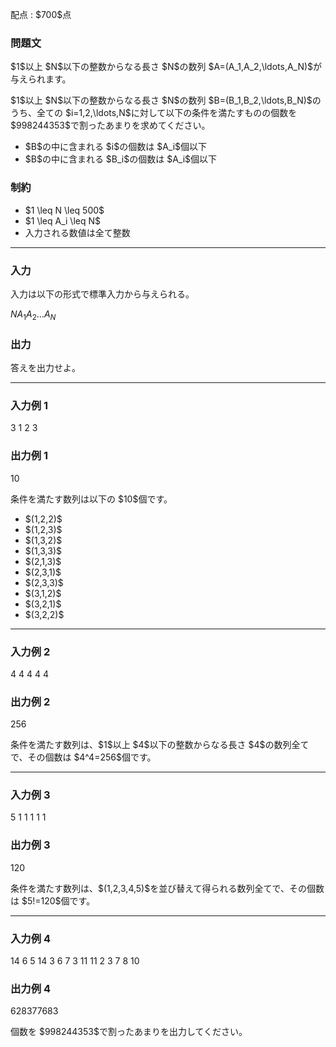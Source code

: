 
<div>

<span>

<span>

<p>
配点 : $700$点
</p>

<div>

<section>

### **問題文**

<p>
$1$以上 $N$以下の整数からなる長さ $N$の数列 $A=(A_1,A_2,\ldots,A_N)$が与えられます。
</p>

<p>
$1$以上 $N$以下の整数からなる長さ $N$の数列 $B=(B_1,B_2,\ldots,B_N)$のうち、全ての $i=1,2,\ldots,N$に対して以下の条件を満たすものの個数を $998244353$で割ったあまりを求めてください。
</p>

<ul>

<li>
$B$の中に含まれる $i$の個数は $A_i$個以下
</li>

<li>
$B$の中に含まれる $B_i$の個数は $A_i$個以下
</li>

</ul>

</section>

</div>

<div>

<section>

### **制約**

<ul>

<li>
$1 \leq N  \leq 500$
</li>

<li>
$1 \leq A_i  \leq N$
</li>

<li>
入力される数値は全て整数
</li>

</ul>

</section>

</div>

---

<div>

<div>

<section>

### **入力**

<p>
入力は以下の形式で標準入力から与えられる。
</p>

<div>

$N$$A_1$$A_2$$\ldots$$A_N$
</div>

</section>

</div>

<div>

<section>

### **出力**

<p>
答えを出力せよ。
</p>

</section>

</div>

</div>

---

<div>

<section>

### **入力例 1**

<div>

3
1 2 3

</div>

</section>

</div>

<div>

<section>

### **出力例 1**

<div>

10

</div>

<p>
条件を満たす数列は以下の $10$個です。
</p>

<ul>

<li>
$(1,2,2)$
</li>

<li>
$(1,2,3)$
</li>

<li>
$(1,3,2)$
</li>

<li>
$(1,3,3)$
</li>

<li>
$(2,1,3)$
</li>

<li>
$(2,3,1)$
</li>

<li>
$(2,3,3)$
</li>

<li>
$(3,1,2)$
</li>

<li>
$(3,2,1)$
</li>

<li>
$(3,2,2)$
</li>

</ul>

</section>

</div>

---

<div>

<section>

### **入力例 2**

<div>

4
4 4 4 4

</div>

</section>

</div>

<div>

<section>

### **出力例 2**

<div>

256

</div>

<p>
条件を満たす数列は、$1$以上 $4$以下の整数からなる長さ $4$の数列全てで、その個数は $4^4=256$個です。
</p>

</section>

</div>

---

<div>

<section>

### **入力例 3**

<div>

5
1 1 1 1 1

</div>

</section>

</div>

<div>

<section>

### **出力例 3**

<div>

120

</div>

<p>
条件を満たす数列は、$(1,2,3,4,5)$を並び替えて得られる数列全てで、その個数は $5!=120$個です。
</p>

</section>

</div>

---

<div>

<section>

### **入力例 4**

<div>

14
6 5 14 3 6 7 3 11 11 2 3 7 8 10

</div>

</section>

</div>

<div>

<section>

### **出力例 4**

<div>

628377683

</div>

<p>
個数を $998244353$で割ったあまりを出力してください。
</p>

</section>

</div>

</span>

</span>

</div>
